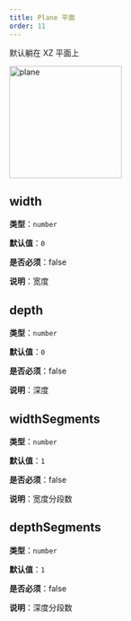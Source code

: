 ```yaml
---
title: Plane 平面
order: 11
---
```


默认躺在 XZ 平面上

<img alt="plane" src="https://gw.alipayobjects.com/mdn/rms_6ae20b/afts/img/A*jN9zQp3RflAAAAAAAAAAAAAAARQnAQ" height='200'/>

## width

**类型**：`number`

**默认值**：`0`

**是否必须**：false

**说明**：宽度

## depth

**类型**：`number`

**默认值**：`0`

**是否必须**：false

**说明**：深度

## widthSegments

**类型**：`number`

**默认值**：`1`

**是否必须**：false

**说明**：宽度分段数

## depthSegments

**类型**：`number`

**默认值**：`1`

**是否必须**：false

**说明**：深度分段数
